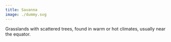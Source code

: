 ```yaml
---
title: Savanna
image: ./dummy.svg
---
```


Grasslands with scattered trees, found in warm or hot climates, usually near the equator.
